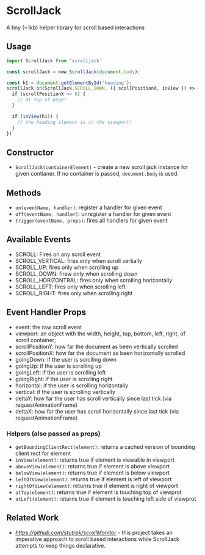 # ScrollJack
A tiny (~1kb) helper library for scroll based interactions

## Usage
```js
import ScrollJack from 'scrolljack'

const scrollJack = new ScrollJack(document.body);

const h1 = document.getElementById('heading');
scrollJack.on(ScrollJack.SCROLL_DOWN, ({ scollPositionX, inView }) => {
  if (scrollPositionX <= 0) {
    // at top of page!
  }

  if (inView(h1)) {
    // the heading element is in the viewport!
  }
})
```

## Constructor
- `ScrollJack(containerElement)` - create a new scroll jack instance for given contianer. If no container is passed, `document.body` is used.

## Methods
- `on(eventName, handler)`: register a handler for given event 
- `off(eventName, handler)`: unregister a handler for given event 
- `trigger(eventName, props)`: fires all handlers for given event

## Available Events
- SCROLL: Fires on any scroll event
- SCROLL_VERTICAL: fires only when scroll vertially
- SCROLL_UP: fires only when scrolling up
- SCROLL_DOWN: firew only when scrolling down
- SCROLL_HORIZONTRAL: fires only when scrolling horizontally
- SCROLL_LEFT: fires only when scrolling left
- SCROLL_RIGHT: fires only when scrolling right

## Event Handler Props
- event: the raw scroll event
- viewport: an object with the width, height, top, bottom, left, right, of scroll container;
- scrollPositionY: how far the document as been vertically scrolled
- scrollPositionX: how far the document as been horizontally scrolled
- goingDown: if the user is scrolling down
- goingUp: if the user is scrolling up
- goingLeft: if the user is scrolling left
- goingRight: if the user is scrolling right
- horizontal: if the user is scrolling horizontally
- vertical: if the user is scrolling vertically
- deltaY: how far the user has scroll vertically since last tick (via requestAnimationFrame)
- deltaX: how far the user has scroll horizontally since last tick (via requestAnimationFrame)

### Helpers (also passed as props)
- `getBoundingClientRect(element)`: returns a cached version of bounding client rect for element
- `inView(element)`: returns true if element is viewable in viewport
- `aboveView(element)`: returns true if element is above viewport
- `belowView(element)`: returns true if element is below viewport
- `leftOfView(element)`: returns true if element is left of viewport
- `rightOfView(element)`: returns true if element is right of viewport
- `atTop(element)`: returns true if element is touching top of viewprot
- `atLeft(element)`: returns true if element is touching left side of viewprot

## Related Work
- *https://github.com/stutrek/scrollMonitor* - this project takes an imperative approach to scroll based interactions while ScrollJack attempts to keep things declarative.
